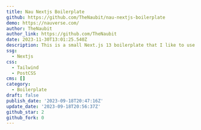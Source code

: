 ```yaml
---
title: Nau Nextjs Boilerplate
github: https://github.com/TheNaubit/nau-nextjs-boilerplate
demo: https://nauverse.com/
author: TheNaubit
author_link: https://github.com/TheNaubit
date: 2023-11-30T13:01:25.540Z
description: This is a small Next.js 13 boilerplate that I like to use in my projects.
ssg:
  - Nextjs
css:
  - Tailwind
  - PostCSS
cms: []
category:
  - Boilerplate
draft: false
publish_date: '2023-09-18T20:47:16Z'
update_date: '2023-09-18T20:56:37Z'
github_star: 2
github_fork: 0
---
```


